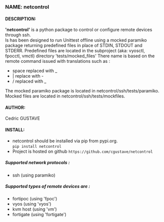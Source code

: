 ### NAME: netcontrol

#### DESCRIPTION:

**'netcontrol'** is a python package to control or configure remote devices through ssh.  
Is has been designed to run Unittest offline using a mocked paramiko package returning predefined files in place of STDIN, STDOUT and STDERR.
Predefined files are located in the subproject (aka: vyosctl, fpocctl, vmctl) directory 'tests/mocked_files'
There name is based on the remote command issued with translations such as :
- space replaced with _
- | replace with -
- / replaced with _

The mocked paramiko package is located in netcontrol/ssh/tests/paramiko.  
Mocked files are located in netcontrol/ssh/tests/mockfiles.  

#### AUTHOR:
Cedric GUSTAVE


#### INSTALL:
- netcontrol should be installed via pip from pypi.org.  
  `pip install netcontrol`
- Project is hosted on github `https://github.com/cgustave/netcontrol`


##### Supported network protocols :
  - ssh (using paramiko)


##### Supported types of remote devices are :
  - fortipoc (using 'fpoc')
  - vyos (using 'vyos')
  - kvm host (using 'vm')
  - fortigate (using 'fortigate')
